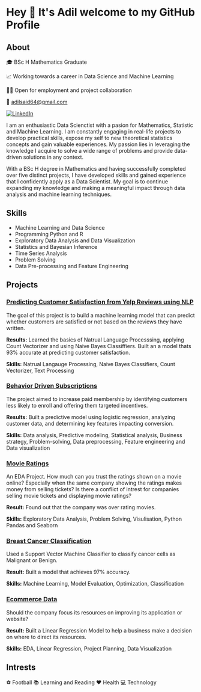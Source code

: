 # Hey 👋 It's Adil welcome to my GitHub Profile

## About

🎓 BSc H Mathematics Graduate

📈 Working towards a career in Data Science and Machine Learning

🙋🏽 Open for employment and project collaboration

📧 adilsaid64@gmail.com

<a href="https://www.linkedin.com/in/adil-s64/" target="_blank"><img src="https://img.shields.io/badge/LinkedIn-%230077B5.svg?&style=flat-square&logo=linkedin&logoColor=white" alt="LinkedIn"></a>

I am an enthusiastic Data Scienctist with a pasion for Mathematics, Statistic and Machine Learning. I am constantly engaging in real-life projects to develop practical skills, expose my self to new theoretical statistics concepts and gain valuable experiences. My passion lies in leveraging the knowledge I acquire to solve a wide range of problems and provide data-driven solutions in any context.

With a BSc H degree in Mathematics and having successfully completed over five distinct projects, I have developed skills and gained experience that I confidently apply as a Data Scientist. My goal is to continue expanding my knowledge and making a meaningful impact through data analysis and machine learning techniques.


## Skills

- Machine Learning and Data Science
- Programming Python and R
- Exploratory Data Analysis and Data Visualization
- Statistics and Bayesian Inference
- Time Series Analysis
- Problem Solving
- Data Pre-processing and Feature Engineering

## Projects

### [Predicting Customer Satisfaction from Yelp Reviews using NLP](https://github.com/adilsaid64/yelp-reviews)

The goal of this project is to build a machine learning model that can predict whether customers are satisfied or not based on the reviews they have written. 

**Results:** Learned the basics of Natrual Language Processsing, applying Count Vectorizer and using Naive Bayes Classiffiers. Built an a model thats 93% accurate at predicting customer satisfaction.

**Skills:** Natrual Langauge Processing, Naive Bayes Classifiers, Count Vectorizer, Text Processing

### [Behavior Driven Subscriptions](https://github.com/adilsaid64/behavior-driven-subscriptions)

The project aimed to increase paid membership by identifying customers less likely to enroll and offering them targeted incentives.

**Results:** Built a predictive model using logistic regression, analyzing customer data, and determining key features impacting conversion.

**Skills:** Data analysis, Predictive modeling, Statistical analysis, Business strategy, Problem-solving, Data preprocessing, Feature engineering and Data visualization

### [Movie Ratings](https://github.com/adilsaid64/Data-Science-and-Machine-Learning-Portfolio/blob/main/Python%20for%20Machine%20Learning%20&%20Data%20Science%20Masterclass/Movie%20Rating)

An EDA Project. How much can you trust the ratings shown on a movie online? Especially when the same company showing the ratings makes money from selling tickets? Is there a conflict of intrest for companies selling movie tickets and displaying movie ratings?

**Result:** Found out that the company was over rating movies.
 
**Skills:** Exploratory Data Analysis, Problem Solving, Visulisation, Python Pandas and Seaborn

### [Breast Cancer Classification](https://github.com/adilsaid64/breast-cancer-classification)

Used a Support Vector Machine Classifier to classify cancer cells as Malignant or Benign.

**Result:** Built a model that achieves 97% accuracy.

**Skills:** Machine Learning, Model Evaluation, Optimization, Classification


### [Ecommerce Data](https://github.com/adilsaid64/ecommerce-data)

Should the company focus its resources on improving its application or website?

**Result:** Built a Linear Regression Model to help a business make a decision on where to direct its resources.

**Skills:** EDA, Linear Regression, Project Planning, Data Visualization

## Intrests
⚽ Football
📚 Learning and Reading
❤️ Health
💻 Technology
